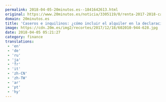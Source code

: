 ```yaml
---
permalink: 2018-04-05-20minutos.es--1841642613.html
original: https://www.20minutos.es/noticia/3305119/0/renta-2017-2018-caseros-inquilinos-alquiler/
domain: 20minutos.es
title: 'Caseros e inquilinos: ¿cómo incluir el alquiler en la declaración de la Renta 2017-2018?'
image: https://cdn.20m.es/img2/recortes/2017/12/18/602010-944-628.jpg
date: 2018-04-05 05:21:27
category: finance
translations: 
 - 'en'
 - 'de'
 - 'ru'
 - 'ja'
 - 'fr'
 - 'it'
 - 'zh-CN'
 - 'zh-TW'
 - 'ar'
 - 'pt'
 - 'hy'
---
```


